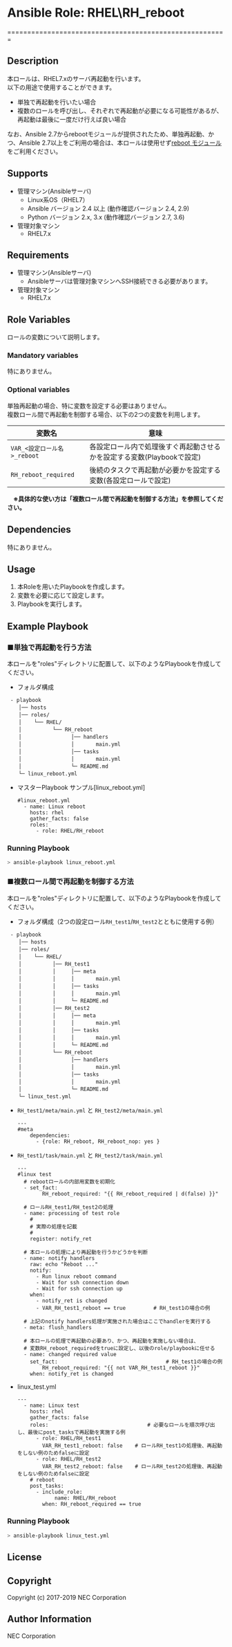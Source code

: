 # Ansible Role: RHEL\RH\_reboot
=======================================================

## Description
本ロールは、RHEL7.xのサーバ再起動を行います。  
以下の用途で使用することができます。
* 単独で再起動を行いたい場合
* 複数のロールを呼び出し、それぞれで再起動が必要になる可能性があるが、再起動は最後に一度だけ行えば良い場合

なお、Ansible 2.7からrebootモジュールが提供されたため、単独再起動、かつ、Ansible 2.7以上をご利用の場合は、本ロールは使用せず[reboot モジュール](https://docs.ansible.com/ansible/latest/modules/reboot_module.html#reboot-module)をご利用ください。

## Supports
- 管理マシン(Ansibleサーバ)
  * Linux系OS（RHEL7）
  * Ansible バージョン 2.4 以上 (動作確認バージョン 2.4, 2.9)
  * Python バージョン 2.x, 3.x  (動作確認バージョン 2.7, 3.6)
- 管理対象マシン
  * RHEL7.x

## Requirements
- 管理マシン(Ansibleサーバ)
  * Ansibleサーバは管理対象マシンへSSH接続できる必要があります。
- 管理対象マシン
  * RHEL7.x

## Role Variables
ロールの変数について説明します。

### Mandatory variables

特にありません。

### Optional variables

単独再起動の場合、特に変数を設定する必要はありません。  
複数ロール間で再起動を制御する場合、以下の2つの変数を利用します。  

|変数名|意味|
|---|---|
|`VAR_<設定ロール名>_reboot`|各設定ロール内で処理後すぐ再起動させるかを設定する変数(Playbookで設定)|
|`RH_reboot_required`|後続のタスクで再起動が必要かを設定する変数(各設定ロールで設定)|

　**※具体的な使い方は「複数ロール間で再起動を制御する方法」を参照してください。**  

## Dependencies

特にありません。

## Usage

1. 本Roleを用いたPlaybookを作成します。
2. 変数を必要に応じて設定します。
3. Playbookを実行します。

## Example Playbook

### ■単独で再起動を行う方法

本ロールを"roles"ディレクトリに配置して、以下のようなPlaybookを作成してください。

- フォルダ構成
~~~
 - playbook
　  │── hosts
　  │── roles/
　  │    └── RHEL/
　  │          └── RH_reboot
　  │                │── handlers
　  │                │       main.yml
　  │                │── tasks
　  │                │       main.yml
　  │                └─ README.md
　  └─ linux_reboot.yml
~~~

- マスターPlaybook サンプル[linux\_reboot.yml]
    ~~~
    #linux_reboot.yml
      - name: Linux reboot
        hosts: rhel
        gather_facts: false
        roles:
          - role: RHEL/RH_reboot
    ~~~

### Running Playbook
~~~sh
> ansible-playbook linux_reboot.yml
~~~

### ■複数ロール間で再起動を制御する方法

本ロールを"roles"ディレクトリに配置して、以下のようなPlaybookを作成してください。

- フォルダ構成（2つの設定ロール`RH_test1`/`RH_test2`とともに使用する例）
~~~
 - playbook
　  │── hosts
　  │── roles/
　  │    └── RHEL/
　  │          │── RH_test1
　  │          │     │── meta
　  │          │     │       main.yml
　  │          │     │── tasks
　  │          │     │       main.yml
　  │          │     └─ README.md
　  │          │── RH_test2
　  │          │     │── meta
　  │          │     │       main.yml
　  │          │     │── tasks
　  │          │     │       main.yml
　  │          │     └─ README.md
　  │          └── RH_reboot
　  │                │── handlers
　  │                │       main.yml
　  │                │── tasks
　  │                │       main.yml
　  │                └─ README.md
　  └─ linux_test.yml
~~~

- `RH_test1/meta/main.yml` と `RH_test2/meta/main.yml`
    ~~~
    ---
    #meta
        dependencies:
          - {role: RH_reboot, RH_reboot_nop: yes }
    ~~~

- `RH_test1/task/main.yml` と `RH_test2/task/main.yml`
    ~~~
    ---
    #linux test
      # rebootロールの内部用変数を初期化
      - set_fact:
            RH_reboot_required: "{{ RH_reboot_required | d(false) }}"

      # ロールRH_test1/RH_test2の処理
      - name: processing of test role
        #
        # 実際の処理を記載
        #
        register: notify_ret

      # 本ロールの処理により再起動を行うかどうかを判断
      - name: notify handlers
        raw: echo "Reboot ..."
        notify:
          - Run linux reboot command
          - Wait for ssh connection down
          - Wait for ssh connection up
        when:
          - notify_ret is changed
          - VAR_RH_test1_reboot == true         # RH_test1の場合の例

      # 上記のnotify handlers処理が実施された場合はここでhandlerを実行する
      - meta: flush_handlers

      # 本ロールの処理で再起動の必要あり、かつ、再起動を実施しない場合は、
      # 変数RH_reboot_requiredをtrueに設定し、以後のrole/playbookに任せる
      - name: changed required value
        set_fact:                                   # RH_test1の場合の例
            RH_reboot_required: "{{ not VAR_RH_test1_reboot }}"
        when: notify_ret is changed
    ~~~

- linux_test.yml
    ~~~
    ---
      - name: Linux test
        hosts: rhel
        gather_facts: false
        roles:                                # 必要なロールを順次呼び出し、最後にpost_tasksで再起動を実施する例
          - role: RHEL/RH_test1
            VAR_RH_test1_reboot: false    # ロールRH_test1の処理後、再起動をしない例のためfalseに設定
          - role: RHEL/RH_test2
            VAR_RH_test2_reboot: false    # ロールRH_test2の処理後、再起動をしない例のためfalseに設定
        # reboot
        post_tasks:
          - include_role:
                name: RHEL/RH_reboot
            when: RH_reboot_required == true
    ~~~

### Running Playbook
~~~sh
> ansible-playbook linux_test.yml
~~~

## License

## Copyright

Copyright (c) 2017-2019 NEC Corporation

## Author Information

NEC Corporation
